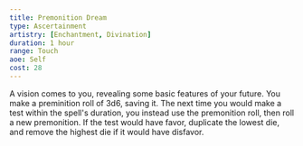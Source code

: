 ```yaml
---
title: Premonition Dream
type: Ascertainment
artistry: [Enchantment, Divination]
duration: 1 hour
range: Touch
aoe: Self
cost: 28
---
```

A vision comes to you, revealing some basic features of your future. You make a preminition roll of 3d6, saving it. The next time you would make a test within the spell's duration, you instead use the premonition roll, then roll a new premonition. If the test would have favor, duplicate the lowest die, and remove the highest die if it would have disfavor.
